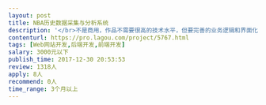 ```yaml
---                
layout: post       
title: NBA历史数据采集与分析系统           
description: '</br>不是商用，作品不需要很高的技术水平，但要完善的业务逻辑和界面化。有源码参考，有效果图，具体情况私聊。价格另议。</br>'     
contenturl: https://pro.lagou.com/project/5767.html      
tags: [Web网站开发,后端开发,前端开发]            
salary: 3000元以下          
publish_time: 2017-12-30 20:53:53         
review: 1318人                   
apply: 8人                   
recommend: 0人                   
time_range: 3个月以上              
---                 
```

